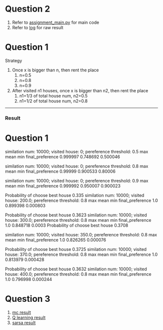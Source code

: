 # Question 2

1. Refer to [assignment_main.py](assignment_5/question2.py) for main code
2. Refer to [log](assignment_5/log) for raw result


# Question 1


Strategy

1. Once x is bigger than n, then rent the place
    1. n=0.5
    2. n=0.8
    2. n=0.9
2. After visited n1 houses, once x is bigger than n2, then rent the place
    1. n1=1/3 of total house num, n2=0.5
    2. n1=1/2 of total house num, n2=0.8
    
 *******
 ### Result
 # Question 1

similation num: 10000; visited house: 0; pereference threshold: 0.5
                       max      mean       min
final_preference  0.999997  0.748692  0.500046

similation num: 10000; visited house: 0; pereference threshold: 0.8
                      max      mean      min
final_preference  0.99999  0.900533  0.80006

similation num: 10000; visited house: 0; pereference threshold: 0.9
                       max      mean       min
final_preference  0.999992  0.950007  0.900023




Probability of choose best house 0.335
similation num: 10000; visited house: 200.0; pereference threshold: 0.8
                  max      mean       min
final_preference  1.0  0.899398  0.000803

Probability of choose best house 0.3623
similation num: 10000; visited house: 300.0; pereference threshold: 0.8
                  max      mean     min
final_preference  1.0  0.848718  0.0003
Probability of choose best house 0.3708

similation num: 10000; visited house: 350.0; pereference threshold: 0.8
                  max      mean       min
final_preference  1.0  0.826265  0.000076

Probability of choose best house 0.3725
similation num: 10000; visited house: 370.0; pereference threshold: 0.8
                  max      mean       min
final_preference  1.0  0.813979  0.000428

Probability of choose best house 0.3632
similation num: 10000; visited house: 400.0; pereference threshold: 0.8
                  max      mean       min
final_preference  1.0  0.796998  0.000244
    
# Question 3


1. [mc result](assignment_5/result/mc_multi_threads/)
2. [Q learning result](assignment_5/result/q_learning)
3. [sarsa result](assignment_5/result/sarsa)
